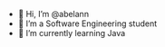- 👋 Hi, I’m @abelann
- 👀 I’m a Software Engineering student
- 🌱 I’m currently learning Java

<!---
abelann/abelann is a ✨ special ✨ repository because its `README.md` (this file) appears on your GitHub profile.
You can click the Preview link to take a look at your changes.
--->
